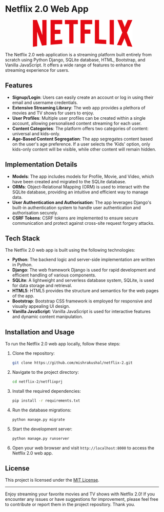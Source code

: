 # Netflix 2.0 Web App

<p align="center">
<!--    ![Netflix Logo](./netflixprj/static/assets/netflix.png) -->
   <img src="./netflixprj/static/assets/netflix.png" />
</p>

The Netflix 2.0 web application is a streaming platform built entirely from scratch using Python Django, SQLite database, HTML, Bootstrap, and Vanilla JavaScript. It offers a wide range of features to enhance the streaming experience for users.

## Features

- **Signup/Login**: Users can easily create an account or log in using their email and username credentials.
- **Extensive Streaming Library**: The web app provides a plethora of movies and TV shows for users to enjoy.
- **User Profiles**: Multiple user profiles can be created within a single account, allowing personalised content streaming for each user.
- **Content Categories**: The platform offers two categories of content: universal and kids-only.
- **Age-Based Content Segregation**: The app segregates content based on the user's age preference. If a user selects the 'Kids' option, only kids-only content will be visible, while other content will remain hidden.

## Implementation Details

- **Models**: The app includes models for Profile, Movie, and Video, which have been created and migrated to the SQLite database.
- **ORMs**: Object-Relational Mapping (ORM) is used to interact with the SQLite database, providing an intuitive and efficient way to manage data.
- **User Authentication and Authorisation**: The app leverages Django's built-in authentication system to handle user authentication and authorisation securely.
- **CSRF Tokens**: CSRF tokens are implemented to ensure secure communication and protect against cross-site request forgery attacks.

## Tech Stack

The Netflix 2.0 web app is built using the following technologies:

- **Python**: The backend logic and server-side implementation are written in Python.
- **Django**: The web framework Django is used for rapid development and efficient handling of various components.
- **SQLite**: A lightweight and serverless database system, SQLite, is used for data storage and retrieval.
- **HTML5**: HTML5 provides the structure and semantics for the web pages of the app.
- **Bootstrap**: Bootstrap CSS framework is employed for responsive and visually appealing UI design.
- **Vanilla JavaScript**: Vanilla JavaScript is used for interactive features and dynamic content manipulation.

## Installation and Usage

To run the Netflix 2.0 web app locally, follow these steps:

1. Clone the repository:

   ```bash
   git clone https://github.com/mishrakushal/netflix-2.git
   ```

2. Navigate to the project directory:

   ```bash
   cd netflix-2/netflixprj
   ```

3. Install the required dependencies:

   ```bash
   pip install -r requirements.txt
   ```

4. Run the database migrations:

   ```bash
   python manage.py migrate
   ```

5. Start the development server:

   ```bash
   python manage.py runserver
   ```

6. Open your web browser and visit `http://localhost:8000` to access the Netflix 2.0 web app.

## License

This project is licensed under the [MIT License](https://opensource.org/license/mit/).

---

Enjoy streaming your favorite movies and TV shows with Netflix 2.0! If you encounter any issues or have suggestions for improvement, please feel free to contribute or report them in the project repository. Thank you.
